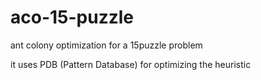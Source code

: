 # aco-15-puzzle
ant colony optimization for a 15puzzle problem

it uses PDB (Pattern Database) for optimizing the heuristic
